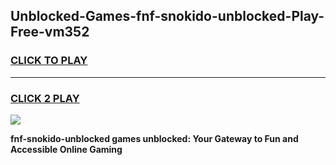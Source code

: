
## Unblocked-Games-fnf-snokido-unblocked-Play-Free-vm352
<h3>
<a href="https://premium76.site?title=fnf-snokido-unblocked&ref=23A">CLICK TO PLAY</a></h3>
<hr>

<h3>
<a href="https://premium76.site?title=fnf-snokido-unblocked&ref=23A">CLICK 2 PLAY</a>
  
</h3>

<a href="https://premium76.site?title=fnf-snokido-unblocked&ref=23A"><img src="https://clearcache.store/games.png"></a>


**fnf-snokido-unblocked games unblocked: Your Gateway to Fun and Accessible Online Gaming**
